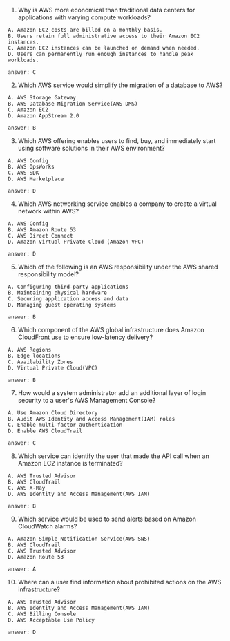 1. Why is AWS more economical than traditional data centers for applications with varying compute workloads?

```
A. Amazon EC2 costs are billed on a monthly basis.
B. Users retain full administrative access to their Amazon EC2 instances.
C. Amazon EC2 instances can be launched on demand when needed.
D. Users can permanently run enough instances to handle peak workloads.

answer: C
```

2. Which AWS service would simplify the migration of a database to AWS?

```
A. AWS Storage Gateway
B. AWS Database Migration Service(AWS DMS)
C. Amazon EC2
D. Amazon AppStream 2.0

answer: B
```

3. Which AWS offering enables users to find, buy, and immediately start using software solutions in their AWS environment?

```
A. AWS Config
B. AWS OpsWorks
C. AWS SDK
D. AWS Marketplace

answer: D

```

4. Which AWS networking service enables a company to create a virtual network within AWS?

```
A. AWS Config
B. AWS Amazon Route 53
C. AWS Direct Connect
D. Amazon Virtual Private Cloud (Amazon VPC)

answer: D
```

5. Which of the following is an AWS responsibility under the AWS shared responsibility model?

```
A. Configuring third-party applications
B. Maintaining physical hardware
C. Securing application access and data
D. Managing guest operating systems

answer: B

```

6. Which component of the AWS global infrastructure does Amazon CloudFront use to ensure low-latency delivery?

```
A. AWS Regions
B. Edge locations
C. Availability Zones
D. Virtual Private Cloud(VPC)

answer: B

```

7. How would a system administrator add an additional layer of login security to a user's AWS Management Console?

```
A. Use Amazon Cloud Directory
B. Audit AWS Identity and Access Management(IAM) roles
C. Enable multi-factor authentication
D. Enable AWS CloudTrail

answer: C

```

8. Which service can identify the user that made the API call when an Amazon EC2 instance is terminated?

```
A. AWS Trusted Advisor
B. AWS CloudTrail
C. AWS X-Ray
D. AWS Identity and Access Management(AWS IAM)

answer: B

```

9. Which service would be used to send alerts based on Amazon CloudWatch alarms?

```
A. Amazon Simple Notification Service(AWS SNS)
B. AWS CloudTrail
C. AWS Trusted Advisor
D. Amazon Route 53

answer: A

```

10. Where can a user find information about prohibited actions on the AWS infrastructure?

```
A. AWS Trusted Advisor
B. AWS Identity and Access Management(AWS IAM)
C. AWS Billing Console
D. AWS Acceptable Use Policy

answer: D

```
